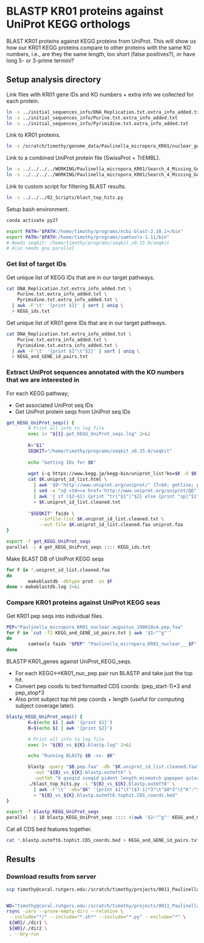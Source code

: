 # BLASTP KR01 proteins against UniProt KEGG orthologs

BLAST KR01 proteins against KEGG proteins from UniProt. This will show us how our KR01 KEGG proteins compare to other proteins with the same KO numbers, i.e., are they the same length, too short (false positives?), or have long 5- or 3-prime termini?  

## Setup analysis directory

Link files with KR01 gene IDs and KO numbers + extra info we collected for each protein.

```bash
ln -s ../initial_sequences_info/DNA_Replication.txt.extra_info_added.txt
ln -s ../initial_sequences_info/Purine.txt.extra_info_added.txt
ln -s ../initial_sequences_info/Pyrimidine.txt.extra_info_added.txt
```

Link to KR01 proteins.

```bash
ln -s /scratch/timothy/genome_data/Paulinella_micropora_KR01/nuclear_genome/databases/Paulinella_micropora_KR01_nuclear.augustus_190918v4.pep.faa
```

Link to a combined UniProt protein file (SwissProt + TrEMBL).

```bash
ln -s ../../../../WORKING/Paulinella_micropora_KR01/Search_4_Missing_Genes/BioPhysics/uniprot.faa
ln -s ../../../../WORKING/Paulinella_micropora_KR01/Search_4_Missing_Genes/BioPhysics/uniprot.faa.fai
```

Link to custom script for filtering BLAST results.

```bash
ln -s ../../../02_Scripts/blast_top_hits.py
```

Setup bash environment.

```bash
conda activate py27

export PATH="$PATH:/home/timothy/programs/ncbi-blast-2.10.1+/bin"
export PATH="$PATH:/home/timothy/programs/samtools-1.11/bin"
# Needs seqkit: /home/timothy/programs/seqkit_v0.15.0/seqkit
# Also needs gnu parallel
```

### Get list of target IDs

Get unique list of KEGG IDs that are in our target pathways.

```bash
cat DNA_Replication.txt.extra_info_added.txt \
    Purine.txt.extra_info_added.txt \
    Pyrimidine.txt.extra_info_added.txt \
  | awk -F'\t' '{print $1}' | sort | uniq \
  > KEGG_ids.txt
```

Get unique list of KR01 gene IDs that are in our target pathways.

```bash
cat DNA_Replication.txt.extra_info_added.txt \
    Purine.txt.extra_info_added.txt \
    Pyrimidine.txt.extra_info_added.txt \
  | awk -F'\t' '{print $1"\t"$2}' | sort | uniq \
  > KEGG_and_GENE_id_pairs.txt
```

### Extract UniProt sequences annotated with the KO numbers that we are interested in

For each KEGG pathway;

- Get associated UniProt seq IDs
- Get UniProt protein seqs from UniProt seq IDs

```bash
get_KEGG_UniProt_seqs() {
        # Print all info to log file
        exec 1> "${1}.get_KEGG_UniProt_seqs.log" 2>&1
        
        K="$1"
        SEQKIT="/home/timothy/programs/seqkit_v0.15.0/seqkit"
        
        echo "Getting IDs for $K"
        
        wget i-q https://www.kegg.jp/kegg-bin/uniprot_list?ko=$K -O $K.uniprot_id_list.html
        cat $K.uniprot_id_list.html \
          | awk '$0~"http://www.uniprot.org/uniprot/" {T=$0; getline; print T$1}' \ 
          | sed -e "s@ <td><a href='http://www.uniprot.org/uniprot/@@" -e "s@'>.*</a> </td><td>@\t@" -e 's@</td>@@' \
          | awk '{ if ($2~$1) {print "tr|"$1"|"$2} else {print "sp|"$1"|"$2} }' \
          > $K.uniprot_id_list.cleaned.txt
        
        "$SEQKIT" faidx \
            --infile-list $K.uniprot_id_list.cleaned.txt \
            --out-file $K.uniprot_id_list.cleaned.faa uniprot.faa
}

export -f get_KEGG_UniProt_seqs
parallel -j 4 get_KEGG_UniProt_seqs :::: KEGG_ids.txt
```

Make BLAST DB of UniProt KEGG seqs

```bash
for F in *.uniprot_id_list.cleaned.faa
do
        makeblastdb -dbtype prot -in $F
done > makeblastdb.log 2>&1
```

### Compare KR01 proteins against UniProt KEGG seas

Get KR01 pep seqs into individual files.

```bash
PEP="Paulinella_micropora_KR01_nuclear.augustus_190918v4.pep.faa"
for F in `cut -f2 KEGG_and_GENE_id_pairs.txt | awk '$1~"^g"'`
do
        samtools faidx "$PEP" "Paulinella_micropora_KR01_nuclear___$F" > "$F.pep.faa"
done
```

BLASTP KR01_genes against UniProt_KEGG_seqs.

- For each KEGG<->KR01_nuc_pep pair run BLASTP and take just the top hit.
- Convert pep coods to bed formatted CDS coords: (pep_start-1)\*3 and pep_stop\*3
- Also print subject top hit pep coords + length (useful for computing subject coverage later).

```bash
blastp_KEGG_UniProt_seqs() {
        K=$(echo $1 | awk '{print $1}')
        B=$(echo $1 | awk '{print $2}')

        # Print all info to log file
        exec 1> "${B}_vs_${K}.blastp.log" 2>&1

        echo "Running BLASTp $B -vs- $K"

        blastp -query "$B.pep.faa" -db "$K.uniprot_id_list.cleaned.faa" \
          -out "${B}_vs_${K}.blastp.outmft6" \
          -outfmt "6 qseqid sseqid pident length mismatch gapopen qstart qend sstart send evalue bitscore qlen slen"
        ./blast_top_hits.py -i "${B}_vs_${K}.blastp.outmft6" \
          | awk -F'\t' -vK="$K" '{print $1"\t"($7-1)*3"\t"$8*3"\t"K":"$9"-"$10"/"$14}' \
          > "${B}_vs_${K}.blastp.outmft6.tophit.CDS_coords.bed"
}

export -f blastp_KEGG_UniProt_seqs
parallel -j 10 blastp_KEGG_UniProt_seqs :::: <(awk '$2~"^g"' KEGG_and_GENE_id_pairs.txt)
```

Cat all CDS bed features together.

```bash
cat *.blastp.outmft6.tophit.CDS_coords.bed > KEGG_and_GENE_id_pairs.txt.blastp_KEGG_UniProt_tophit.CDS_coords.bed
```

## Results

### Download results from server

```bash
scp timothy@coral.rutgers.edu:/scratch/timothy/projects/0011_Paulinella_micropora_KR01_KEGG_pathway_analysis/03_Analysis/2021-01-19/initial_sequences_blastp_UniProt_KEGG_seqs/KEGG_and_GENE_id_pairs.txt.blastp_KEGG_UniProt_tophit.CDS_coords.bed .


WD="timothy@coral.rutgers.edu:/scratch/timothy/projects/0011_Paulinella_micropora_KR01_KEGG_pathway_analysis/03_Analysis/2021-01-19/initial_sequences_blastp_UniProt_KEGG_seqs"
rsync -zarv --prune-empty-dirs --relative \
 --include="*/" --include="*.sh*" --include="*.py" --exclude="*" \
 ${WD}/./dir1 \
 ${WD}/./dir2 \
 . --dry-run
```
